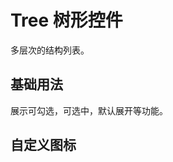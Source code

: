 # Tree 树形控件

多层次的结构列表。

## 基础用法

展示可勾选，可选中，默认展开等功能。
<demo vue="../example/tree/base.vue" />

## 自定义图标

<demo vue="../example/tree/icon.vue" />
